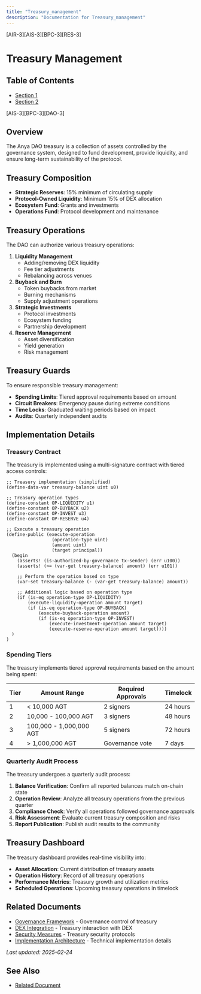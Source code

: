 ```yaml
---
title: "Treasury_management"
description: "Documentation for Treasury_management"
---
```


[AIR-3][AIS-3][BPC-3][RES-3]


# Treasury Management

## Table of Contents

- [Section 1](#section-1)
- [Section 2](#section-2)


[AIS-3][BPC-3][DAO-3]

## Overview

The Anya DAO treasury is a collection of assets controlled by the governance system, designed to fund development, provide liquidity, and ensure long-term sustainability of the protocol.

## Treasury Composition

- **Strategic Reserves**: 15% minimum of circulating supply
- **Protocol-Owned Liquidity**: Minimum 15% of DEX allocation
- **Ecosystem Fund**: Grants and investments
- **Operations Fund**: Protocol development and maintenance

## Treasury Operations

The DAO can authorize various treasury operations:

1. **Liquidity Management**
   - Adding/removing DEX liquidity
   - Fee tier adjustments
   - Rebalancing across venues
2. **Buyback and Burn**
   - Token buybacks from market
   - Burning mechanisms
   - Supply adjustment operations
3. **Strategic Investments**
   - Protocol investments
   - Ecosystem funding
   - Partnership development
4. **Reserve Management**
   - Asset diversification
   - Yield generation
   - Risk management

## Treasury Guards

To ensure responsible treasury management:

- **Spending Limits**: Tiered approval requirements based on amount
- **Circuit Breakers**: Emergency pause during extreme conditions
- **Time Locks**: Graduated waiting periods based on impact
- **Audits**: Quarterly independent audits

## Implementation Details

### Treasury Contract

The treasury is implemented using a multi-signature contract with tiered access controls:

```clarity
;; Treasury implementation (simplified)
(define-data-var treasury-balance uint u0)

;; Treasury operation types
(define-constant OP-LIQUIDITY u1)
(define-constant OP-BUYBACK u2)
(define-constant OP-INVEST u3)
(define-constant OP-RESERVE u4)

;; Execute a treasury operation
(define-public (execute-operation 
                 (operation-type uint) 
                 (amount uint) 
                 (target principal))
  (begin
    (asserts! (is-authorized-by-governance tx-sender) (err u100))
    (asserts! (>= (var-get treasury-balance) amount) (err u101))
    
    ;; Perform the operation based on type
    (var-set treasury-balance (- (var-get treasury-balance) amount))
    
    ;; Additional logic based on operation type
    (if (is-eq operation-type OP-LIQUIDITY)
        (execute-liquidity-operation amount target)
        (if (is-eq operation-type OP-BUYBACK)
            (execute-buyback-operation amount)
            (if (is-eq operation-type OP-INVEST)
                (execute-investment-operation amount target)
                (execute-reserve-operation amount target))))
  )
)
```

### Spending Tiers

The treasury implements tiered approval requirements based on the amount being spent:

| Tier | Amount Range | Required Approvals | Timelock |
|------|--------------|-------------------|----------|
| 1 | < 10,000 AGT | 2 signers | 24 hours |
| 2 | 10,000 - 100,000 AGT | 3 signers | 48 hours |
| 3 | 100,000 - 1,000,000 AGT | 5 signers | 72 hours |
| 4 | > 1,000,000 AGT | Governance vote | 7 days |

### Quarterly Audit Process

The treasury undergoes a quarterly audit process:

1. **Balance Verification**: Confirm all reported balances match on-chain state
2. **Operation Review**: Analyze all treasury operations from the previous quarter
3. **Compliance Check**: Verify all operations followed governance approvals
4. **Risk Assessment**: Evaluate current treasury composition and risks
5. **Report Publication**: Publish audit results to the community

## Treasury Dashboard

The treasury dashboard provides real-time visibility into:

- **Asset Allocation**: Current distribution of treasury assets
- **Operation History**: Record of all treasury operations
- **Performance Metrics**: Treasury growth and utilization metrics
- **Scheduled Operations**: Upcoming treasury operations in timelock

## Related Documents

- [Governance Framework](../GOVERNANCE_FRAMEWORK.md) - Governance control of treasury
- [DEX Integration](DEX_INTEGRATION.md) - Treasury interaction with DEX
- [Security Measures](SECURITY_MEASURES.md) - Treasury security protocols
- [Implementation Architecture](IMPLEMENTATION_ARCHITECTURE.md) - Technical implementation details

*Last updated: 2025-02-24* 
## See Also

- [Related Document](#related-document)

